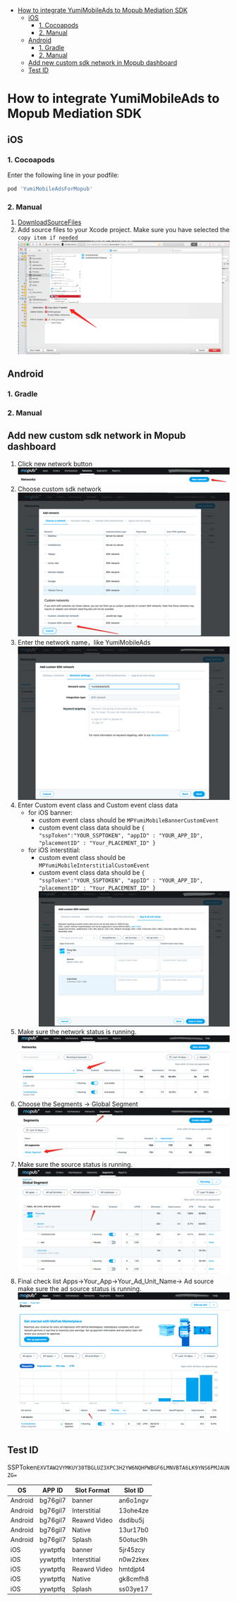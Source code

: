 - [How to integrate YumiMobileAds to Mopub Mediation SDK](#how-to-integrate-yumimobileads-to-mopub-mediation-sdk)
	- [iOS](#ios)
		- [1. Cocoapods](#1-cocoapods)
		- [2. Manual](#2-manual)
	- [Android](#android)
		- [1. Gradle](#1-gradle)
		- [2. Manual](#2-manual-1)
	- [Add new custom sdk network in Mopub dashboard](#add-new-custom-sdk-network-in-mopub-dashboard)
	- [Test ID](#test-id)

# How to integrate YumiMobileAds to Mopub Mediation SDK
## iOS
### 1. Cocoapods 
Enter the following line in your podfile:
```ruby
pod 'YumiMobileAdsForMopub'
```
### 2. Manual
1. [DownloadSourceFiles](https://adsdk.yumimobi.com/YumiMobileAds/Yumi_1.0.1.zip)
2. Add source files to your Xcode project.
	Make sure you have selected the `copy item if needed`
	![Alt text](./1560415938839.png)

## Android
### 1. Gradle
### 2. Manual
## Add new custom sdk network in Mopub dashboard
1. Click new network button
	![Alt text](./1560409646437.png)
2. Choose custom sdk network 
	![Alt text](./1560409697619.png)
3. Enter the network name，like YumiMobileAds
	![Alt text](./1560409809820.png)
4. Enter Custom event class and Custom event class data
	- for iOS banner:
		- custom event class should be `MPYumiMobileBannerCustomEvent`
		- custom event class data should be 
			`{ "sspToken":"YOUR_SSPTOKEN", "appID" : "YOUR_APP_ID", "placementID" : "Your_PLACEMENT_ID" }`
	- for iOS interstitial:
		- custom event class should be `MPYumiMobileInterstitialCustomEvent`
		- custom event class data should be 
			`{ "sspToken":"YOUR_SSPTOKEN", "appID" : "YOUR_APP_ID", "placementID" : "Your_PLACEMENT_ID" }` 
	![Alt text](./1560409912883.png)
5. Make sure the network status is running.
	![Alt text](./1560410523146.png)
6. Choose the Segments -> Global Segment
	![Alt text](./1560410634439.png)
7. Make sure the source status is running.
	![Alt text](./1560410708081.png)
8. Final check list
	Apps->Your_App->Your_Ad_Unit_Name-> Ad source 
	make sure the ad source status is running.
	![Alt text](./1560410861974.png)
## Test ID 
SSPToken``EXVTAW2VYMKUY30TBGLUZ3XPC3H2YW6NQHPWBGF6LMNVBTA6LK9YNS6PMJAUNZG=`` 

| OS | APP ID | Slot Format | Slot ID |
| ----- | ----- | ----- | ----- |
| Android | bg76gil7 | banner | an6o1ngv |
| Android | bg76gil7 | Interstitial | 13ohe4ze |
| Android | bg76gil7 | Reawrd Video | dsdibu5j |
| Android | bg76gil7 | Native | 13ur17b0 |
| Android | bg76gil7 | Splash | 50otuc9h |
| iOS | yywtptfq | banner | 5jr45zcy |
| iOS | yywtptfq | Interstitial | n0w2zkex |
| iOS | yywtptfq | Reawrd Video | hmtdjpt4 |
| iOS | yywtptfq | Native | gk8cmfh8 |
| iOS | yywtptfq | Splash | ss03ye17 |
